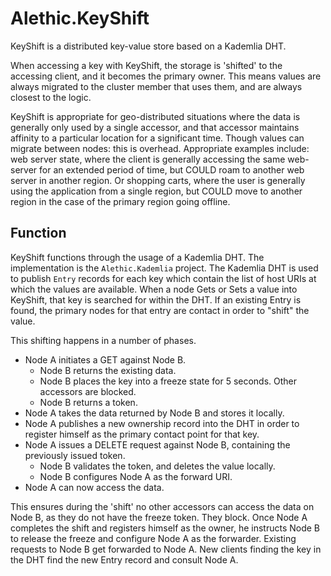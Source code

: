 # Alethic.KeyShift

KeyShift is a distributed key-value store based on a Kademlia DHT.

When accessing a key with KeyShift, the storage is 'shifted' to the accessing client, and it becomes the primary owner. This means values are always migrated to the cluster member that uses them, and are always closest to the logic.

KeyShift is appropriate for geo-distributed situations where the data is generally only used by a single accessor, and that accessor maintains affinity to a particular location for a significant time. Though values can migrate between nodes: this is overhead. Appropriate examples include: web server state, where the client is generally accessing the same web-server for an extended period of time, but COULD roam to another web server in another region. Or shopping carts, where the user is generally using the application from a single region, but COULD move to another region in the case of the primary region going offline.

## Function

KeyShift functions through the usage of a Kademlia DHT. The implementation is the `Alethic.Kademlia` project. The Kademlia DHT is used to publish `Entry` records for each key which contain the list of host URIs at which the values are available. When a node Gets or Sets a value into KeyShift, that key is searched for within the DHT. If an existing Entry is found, the primary nodes for that entry are contact in order to "shift" the value.

This shifting happens in a number of phases.
+ Node A initiates a GET against Node B.
  + Node B returns the existing data.
  + Node B places the key into a freeze state for 5 seconds. Other accessors are blocked.
  + Node B returns a token.
+ Node A takes the data returned by Node B and stores it locally.
+ Node A publishes a new ownership record into the DHT in order to register himself as the primary contact point for that key.
+ Node A issues a DELETE request against Node B, containing the previously issued token.
  + Node B validates the token, and deletes the value locally.
  + Node B configures Node A as the forward URI.
+ Node A can now access the data.

This ensures during the 'shift' no other accessors can access the data on Node B, as they do not have the freeze token. They block. Once Node A completes the shift and registers himself as the owner, he instructs Node B to release the freeze and configure Node A as the forwarder. Existing requests to Node B get forwarded to Node A. New clients finding the key in the DHT find the new Entry record and consult Node A.